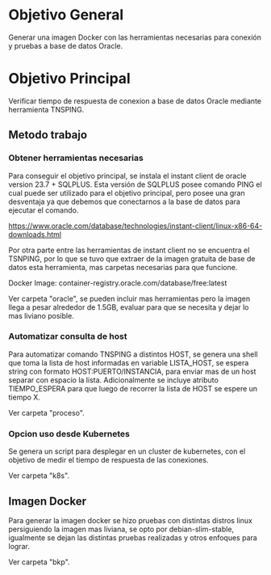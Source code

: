 # Objetivo General #
Generar una imagen Docker con las herramientas necesarias para conexión y pruebas a base de datos Oracle.

# Objetivo Principal #
Verificar tiempo de respuesta de conexion a base de datos Oracle mediante herramienta TNSPING.

## Metodo trabajo ##

### Obtener herramientas necesarias ###
Para conseguir el objetivo principal, se instala el instant client de oracle version 23.7 + SQLPLUS.
Esta versión de SQLPLUS posee comando PING el cual puede ser utilizado para el objetivo principal, pero posee una gran desventaja ya que debemos que conectarnos a la base de datos para ejecutar el comando.

https://www.oracle.com/database/technologies/instant-client/linux-x86-64-downloads.html

Por otra parte entre las herramientas de instant client no se encuentra el TSNPING, por lo que se tuvo que extraer de la imagen gratuita de base de datos esta herramienta, mas carpetas necesarias para que funcione.

Docker Image: container-registry.oracle.com/database/free:latest

Ver carpeta "oracle", se pueden incluir mas herramientas pero la imagen llega a pesar alrededor de 1.5GB, evaluar para que se necesita y dejar lo mas liviano posible.

### Automatizar consulta de host ###
Para automatizar comando TNSPING a distintos HOST, se genera una shell que toma la lista de host informadas en variable LISTA_HOST, se espera string con formato HOST:PUERTO/INSTANCIA, para enviar mas de un host separar con espacio la lista. Adicionalmente se incluye atributo TIEMPO_ESPERA para que luego de recorrer la lista de HOST se espere un tiempo X.

Ver carpeta "proceso".

### Opcion uso desde Kubernetes ###
Se genera un script para desplegar en un cluster de kubernetes, con el objetivo de medir el tiempo de respuesta de las conexiones.

Ver carpeta "k8s".

## Imagen Docker ##
Para generar la imagen docker se hizo pruebas con distintas distros linux persiguiendo la imagen mas liviana, se opto por debian-slim-stable, igualmente se dejan las distintas pruebas realizadas y otros enfoques para lograr.

Ver carpeta "bkp".